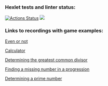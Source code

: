 ### Hexlet tests and linter status:

[![Actions Status](https://github.com/markelovalexdmi/frontend-project-44/workflows/hexlet-check/badge.svg)](https://github.com/markelovalexdmi/frontend-project-44/actions)
<a href="https://codeclimate.com/github/markelovalexdmi/frontend-project-44/maintainability"><img src="https://api.codeclimate.com/v1/badges/3d40e7d95135c7dc7312/maintainability" /></a>

### Links to recordings with game examples:

[Even or not](https://asciinema.org/a/0H3EcbFPaWioWGLqJoGO5vrDe)

[Calculator](https://asciinema.org/a/uxitOxlHPEl49GqIXLyY3eMCm)

[Determining the greatest common divisor](https://asciinema.org/a/onfYmvGxZ1HkxBErGOwMXYi4T)

[Finding a missing number in a progression](https://asciinema.org/a/QYMYsYEmB2WtuoVDcpb63u1W1)

[Determining a prime number](https://asciinema.org/a/LDS8HOenDw06GZRsUrWId2sHh)

